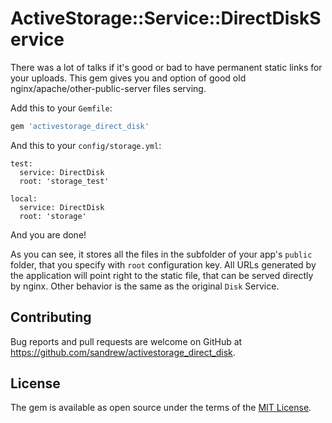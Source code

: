 # ActiveStorage::Service::DirectDiskService

There was a lot of talks if it's good or bad to have permanent static links for your uploads.
This gem gives you and option of good old nginx/apache/other-public-server files serving.

Add this to your `Gemfile`:

```ruby
gem 'activestorage_direct_disk'
```

And this to your `config/storage.yml`:

```
test:
  service: DirectDisk
  root: 'storage_test'

local:
  service: DirectDisk
  root: 'storage'
```

And you are done!

As you can see, it stores all the files in the subfolder of your app's `public` folder, that you specify with `root` configuration key. All URLs generated by the application will point right to the static file, that can be served directly by nginx. Other behavior is the same as the original `Disk` Service.

## Contributing

Bug reports and pull requests are welcome on GitHub at https://github.com/sandrew/activestorage_direct_disk.

## License

The gem is available as open source under the terms of the [MIT License](https://opensource.org/licenses/MIT).
